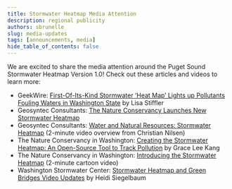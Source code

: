 ```yaml
---
title: Stormwater Heatmap Media Attention
description: regional publicity
authors: sbrunelle
slug: media-updates
tags: [announcements, media]
hide_table_of_contents: false
---
```


We are excited to share the media attention around the Puget Sound Stormwater Heatmap Version 1.0! Check out these articles and videos to learn more:

- GeekWire: [First-Of-Its-Kind Stormwater ‘Heat Map’ Lights up Pollutants Fouling Waters in Washington State](https://www.geekwire.com/2022/first-of-its-kind-stormwater-heat-map-lights-up-pollutants-fouling-waters-in-washington-state/) by Lisa Stiffler
- Geosyntec Consultants: [The Nature Conservancy Launches New Stormwater Heatmap](https://www.geosyntec.com/news/item/7711-the-nature-conservancy-launches-new-stormwater-heatmap)
- Geosyntec Consultants: [Water and Natural Resources: Stormwater Heatmap](https://www.youtube.com/watch?v=eao39Ba6g0o) (2-minute video overview from Christian Nilsen)
- The Nature Conservancy in Washington: [Creating the Stormwater Heatmap: An Open-Source Tool to Track Pollution](https://www.washingtonnature.org/fieldnotes/creating-the-stormwater-heatmap-an-open-source-tool-to-track-pollution) by Grace Lee Kang
- The Nature Conservancy in Washington: [Introducing the Stormwater Heatmap](https://vimeo.com/710913341?embedded=true&source=vimeo_logo&owner=29951605) (2-minute cartoon video)
- Washington Stormwater Center: [Stormwater Heatmap and Green Bridges Video Updates](https://www.wastormwatercenter.org/stormwater-heatmap-and-green-bridges-video-updates-from-collaborator-the-nature-conservancy/) by Heidi Siegelbaum
